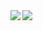 <a href="https://github.com/anuraghazra/github-readme-stats">
  <img align="left" src="https://github-readme-stats.vercel.app/api?username=zoniha&theme=nord&show_icons=true&hide=stars,commits,prs,issues,contribs&count_private=true" />
</a>
<a href="https://github.com/anuraghazra/github-readme-stats">
  <img align="left" src="https://github-readme-stats.vercel.app/api/top-langs/?username=zoniha&theme=nord&show_icons=true&count_private=true&hide=html,css,ruby,JupyterNotebook" />
</a>
